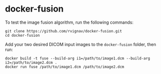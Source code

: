# docker-fusion

To test the image fusion algorithm, run the following commands:

    git clone https://github.com/rvignav/docker-fusion.git
    cd docker-fusion

Add your two desired DICOM input images to the `docker-fusion` folder, then run:

    docker build -t fuse --build-arg i1=/path/to/image1.dcm --build-arg i2=/path/to/image2.dcm .
    docker run fuse /path/to/image1.dcm /path/to/image2.dcm
